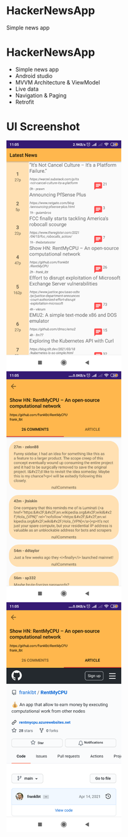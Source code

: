 # HackerNewsApp
Simple news app

# HackerNewsApp
- Simple news app
- Android studio 
- MVVM Architecture & ViewModel
- Live data 
- Navigation & Paging
- Retrofit 

# UI Screenshot
<img src = "sc_newsapp/newspage.png" width ="300" /> <img src = "sc_newsapp/comments.png" width ="300" /> 
<img src = "sc_newsapp/article.png" width ="300" /> 
